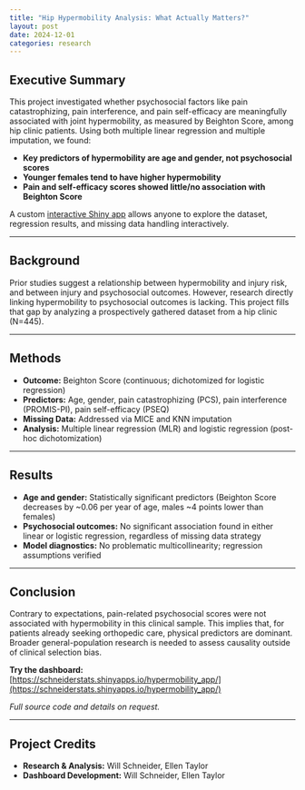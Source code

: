```yaml
---
title: "Hip Hypermobility Analysis: What Actually Matters?"
layout: post
date: 2024-12-01
categories: research
---
```


## Executive Summary

This project investigated whether psychosocial factors like pain catastrophizing, pain interference, and pain self-efficacy are meaningfully associated with joint hypermobility, as measured by Beighton Score, among hip clinic patients. Using both multiple linear regression and multiple imputation, we found:

- **Key predictors of hypermobility are age and gender, not psychosocial scores**
- **Younger females tend to have higher hypermobility**
- **Pain and self-efficacy scores showed little/no association with Beighton Score**

A custom [interactive Shiny app](https://schneiderstats.shinyapps.io/hypermobility_app/) allows anyone to explore the dataset, regression results, and missing data handling interactively.

---

## Background

Prior studies suggest a relationship between hypermobility and injury risk, and between injury and psychosocial outcomes. However, research directly linking hypermobility to psychosocial outcomes is lacking. This project fills that gap by analyzing a prospectively gathered dataset from a hip clinic (N=445).

---

## Methods

- **Outcome:** Beighton Score (continuous; dichotomized for logistic regression)
- **Predictors:** Age, gender, pain catastrophizing (PCS), pain interference (PROMIS-PI), pain self-efficacy (PSEQ)
- **Missing Data:** Addressed via MICE and KNN imputation
- **Analysis:** Multiple linear regression (MLR) and logistic regression (post-hoc dichotomization)

---

## Results

- **Age and gender:** Statistically significant predictors (Beighton Score decreases by ~0.06 per year of age, males ~4 points lower than females)
- **Psychosocial outcomes:** No significant association found in either linear or logistic regression, regardless of missing data strategy
- **Model diagnostics:** No problematic multicollinearity; regression assumptions verified

---

## Conclusion

Contrary to expectations, pain-related psychosocial scores were not associated with hypermobility in this clinical sample. This implies that, for patients already seeking orthopedic care, physical predictors are dominant. Broader general-population research is needed to assess causality outside of clinical selection bias.

**Try the dashboard:** [https://schneiderstats.shinyapps.io/hypermobility_app/](https://schneiderstats.shinyapps.io/hypermobility_app/)

*Full source code and details on request.*

---

## Project Credits

- **Research & Analysis:** Will Schneider, Ellen Taylor
- **Dashboard Development:** Will Schneider, Ellen Taylor


